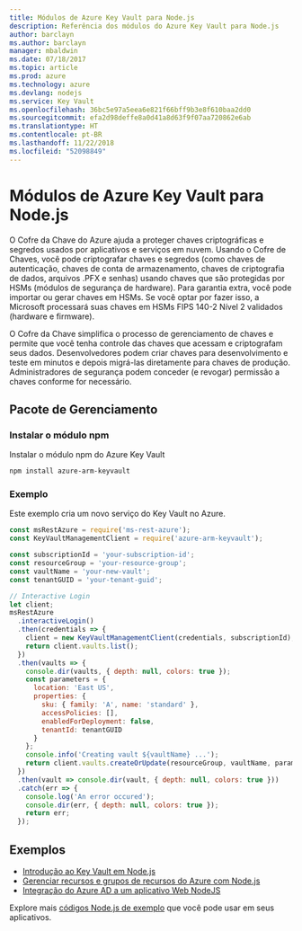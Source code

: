 ```yaml
---
title: Módulos de Azure Key Vault para Node.js
description: Referência dos módulos do Azure Key Vault para Node.js
author: barclayn
ms.author: barclayn
manager: mbaldwin
ms.date: 07/18/2017
ms.topic: article
ms.prod: azure
ms.technology: azure
ms.devlang: nodejs
ms.service: Key Vault
ms.openlocfilehash: 36bc5e97a5eea6e821f66bff9b3e8f610baa2dd0
ms.sourcegitcommit: efa2d98deffe8a0d41a8d63f9f07aa720862e6ab
ms.translationtype: HT
ms.contentlocale: pt-BR
ms.lasthandoff: 11/22/2018
ms.locfileid: "52098849"
---
```

# <a name="azure-key-vault-modules-for-nodejs"></a>Módulos de Azure Key Vault para Node.js

O Cofre da Chave do Azure ajuda a proteger chaves criptográficas e segredos usados por aplicativos e serviços em nuvem. Usando o Cofre de Chaves, você pode criptografar chaves e segredos (como chaves de autenticação, chaves de conta de armazenamento, chaves de criptografia de dados, arquivos .PFX e senhas) usando chaves que são protegidas por HSMs (módulos de segurança de hardware). Para garantia extra, você pode importar ou gerar chaves em HSMs. Se você optar por fazer isso, a Microsoft processará suas chaves em HSMs FIPS 140-2 Nível 2 validados (hardware e firmware).

O Cofre da Chave simplifica o processo de gerenciamento de chaves e permite que você tenha controle das chaves que acessam e criptografam seus dados. Desenvolvedores podem criar chaves para desenvolvimento e teste em minutos e depois migrá-las diretamente para chaves de produção. Administradores de segurança podem conceder (e revogar) permissão a chaves conforme for necessário.

## <a name="management-package"></a>Pacote de Gerenciamento

### <a name="install-the-npm-module"></a>Instalar o módulo npm 

Instalar o módulo npm do Azure Key Vault

```bash
npm install azure-arm-keyvault
```

### <a name="example"></a>Exemplo

Este exemplo cria um novo serviço do Key Vault no Azure.

```javascript
const msRestAzure = require('ms-rest-azure');
const KeyVaultManagementClient = require('azure-arm-keyvault');

const subscriptionId = 'your-subscription-id';
const resourceGroup = 'your-resource-group';
const vaultName = 'your-new-vault';
const tenantGUID = 'your-tenant-guid';

// Interactive Login
let client;
msRestAzure
  .interactiveLogin()
  .then(credentials => {
    client = new KeyVaultManagementClient(credentials, subscriptionId);
    return client.vaults.list();
  })
  .then(vaults => {
    console.dir(vaults, { depth: null, colors: true });
    const parameters = {
      location: 'East US',
      properties: {
        sku: { family: 'A', name: 'standard' },
        accessPolicies: [],
        enabledForDeployment: false,
        tenantId: tenantGUID
      }
    };
    console.info('Creating vault ${vaultName} ...');
    return client.vaults.createOrUpdate(resourceGroup, vaultName, parameters);
  })
  .then(vault => console.dir(vault, { depth: null, colors: true }))
  .catch(err => {
    console.log('An error occured');
    console.dir(err, { depth: null, colors: true });
    return err;
  });
```

## <a name="samples"></a>Exemplos

- [Introdução ao Key Vault em Node.js](https://azure.microsoft.com/resources/samples/key-vault-node-getting-started/)
- [Gerenciar recursos e grupos de recursos do Azure com Node.js](https://azure.microsoft.com/resources/samples/resource-manager-node-resources-and-groups/) 
- [Integração do Azure AD a um aplicativo Web NodeJS](https://azure.microsoft.com/resources/samples/active-directory-node-webapp-openidconnect/) 

Explore mais [códigos Node.js de exemplo](https://azure.microsoft.com/resources/samples/?platform=nodejs) que você pode usar em seus aplicativos.
